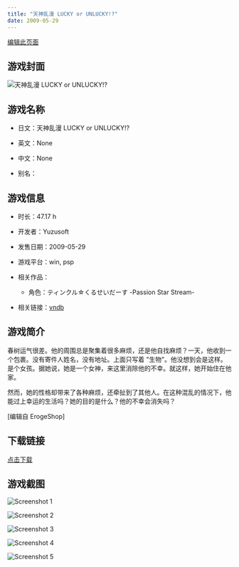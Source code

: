 ```yaml
---
title: "天神乱漫 LUCKY or UNLUCKY!?"
date: 2009-05-29
---
```

[编辑此页面](https://github.com/ACG-3/ADV3-source/blob/main/source/_posts/%E5%A4%A9%E7%A5%9E%E4%B9%B1%E6%BC%AB%20LUCKY%20or%20UNLUCKY%21.md)

## 游戏封面

![天神乱漫 LUCKY or UNLUCKY!?](https%3A//pan.timero.xyz/onedrive/img_lib_001/%E5%A4%A9%E7%A5%9E%E4%B9%B1%E6%BC%AB%20LUCKY%20or%20UNLUCKY%21_cover.avif)


## 游戏名称

- 日文：天神乱漫 LUCKY or UNLUCKY!?
- 英文：None
- 中文：None

- 别名：


## 游戏信息

- 时长：47.17 h
- 开发者：Yuzusoft
- 发售日期：2009-05-29
- 游戏平台：win, psp
- 相关作品：
   - 角色：ティンクル☆くるせいだーす -Passion Star Stream-

- 相关链接：[vndb](https://vndb.org/v1322)


## 游戏简介

春树运气很差。他的周围总是聚集着很多麻烦，还是他自找麻烦？一天，他收到一个包裹。没有寄件人姓名，没有地址。上面只写着 "生物"。他没想到会是这样。是个女孩。据她说，她是一个女神，来这里消除他的不幸。就这样，她开始住在他家。

然而，她的性格却带来了各种麻烦，还牵扯到了其他人。在这种混乱的情况下，他能过上幸运的生活吗？她的目的是什么？他的不幸会消失吗？

[编辑自 ErogeShop]


## 下载链接

[点击下载](https://pan.timero.xyz/onedrive/adv_lib_001/%E5%A4%A9%E7%A5%9E%E4%B9%B1%E6%BC%AB%20LUCKY%20or%20UNLUCKY%21)


## 游戏截图


![Screenshot 1](https%3A//pan.timero.xyz/onedrive/img_lib_001/%E5%A4%A9%E7%A5%9E%E4%B9%B1%E6%BC%AB%20LUCKY%20or%20UNLUCKY%21_Screenshot_1.avif)

![Screenshot 2](https%3A//pan.timero.xyz/onedrive/img_lib_001/%E5%A4%A9%E7%A5%9E%E4%B9%B1%E6%BC%AB%20LUCKY%20or%20UNLUCKY%21_Screenshot_2.avif)

![Screenshot 3](https%3A//pan.timero.xyz/onedrive/img_lib_001/%E5%A4%A9%E7%A5%9E%E4%B9%B1%E6%BC%AB%20LUCKY%20or%20UNLUCKY%21_Screenshot_3.avif)

![Screenshot 4](https%3A//pan.timero.xyz/onedrive/img_lib_001/%E5%A4%A9%E7%A5%9E%E4%B9%B1%E6%BC%AB%20LUCKY%20or%20UNLUCKY%21_Screenshot_4.avif)

![Screenshot 5](https%3A//pan.timero.xyz/onedrive/img_lib_001/%E5%A4%A9%E7%A5%9E%E4%B9%B1%E6%BC%AB%20LUCKY%20or%20UNLUCKY%21_Screenshot_5.avif)

